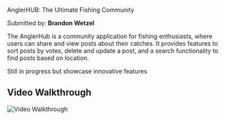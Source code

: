 AnglerHUB: The Ultimate Fishing Community

Submitted by: **Brandon Wetzel**

The AnglerHub is a community application for fishing enthusiasts, where users can share and view posts about their catches. It provides features to sort posts by votes, delete and update a post, and a search functionality to find posts based on location.

Still in progress but showcase innovative features






## Video Walkthrough

<img src='/client/public/fissh.gif' title='Video Walkthrough' width='' alt='Video Walkthrough' />

